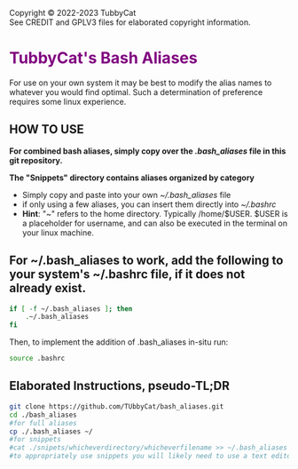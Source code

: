 Copyright © 2022-2023 TubbyCat  
See CREDIT and GPLV3 files for elaborated copyright information.

# <span style="color:purple">TubbyCat's Bash Aliases</span>
For use on your own system it may be best to modify the alias names to whatever you would find optimal. Such a determination of preference requires some linux experience. 

## HOW TO USE ##
**For combined bash aliases, simply copy over the _.bash_aliases_ file in this git repository.**

**The "Snippets" directory contains aliases organized by category**
  - Simply copy and paste into your own _~/.bash_aliases_ file
  - if only using a few aliases, you can insert them directly into _~/.bashrc_
  - **Hint**: "~" refers to the home directory. Typically /home/$USER.  $USER is a placeholder for username, and can also be executed in the terminal on your linux machine. 


## For ~/.bash_aliases to work, add the following to your system's ~/.bashrc file, if it does not already exist. ##

```bash
if [ -f ~/.bash_aliases ]; then
    .~/.bash_aliases
fi
```
Then, to implement the addition of .bash_aliases in-situ run:
```bash
source .bashrc
```
## Elaborated Instructions, pseudo-TL;DR ##
```bash
git clone https://github.com/TUbbyCat/bash_aliases.git
cd ./bash_aliases
#for full aliases
cp ./.bash_aliases ~/
#for snippets 
#cat ./snipets/whicheverdirectory/whicheverfilename >> ~/.bash_aliases
#to appropriately use snippets you will likely need to use a text editor
```
